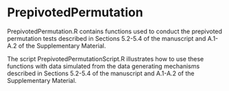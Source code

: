 # PrepivotedPermutation

PrepivotedPermutation.R contains functions used to conduct the prepivoted permutation tests described in Sections 5.2-5.4 of the manuscript and A.1-A.2 of the Supplementary Material. 

The script PrepivotedPermutationScript.R illustrates how to use these functions with data simulated from the data generating mechanisms described in Sections 5.2-5.4 of the manuscript and A.1-A.2 of the Supplementary Material. 

